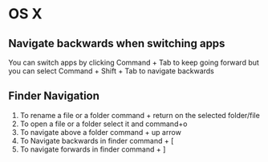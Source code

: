 # OS X

## Navigate backwards when switching apps
You can switch apps by clicking Command + Tab to keep going forward but you can select Command + Shift + Tab to navigate backwards

## Finder Navigation
1. To rename a file or a folder command + return on the selected folder/file
2. To open a file or a folder select it and command+o
3. To navigate above a folder command + up arrow
4. To Navigate backwards in finder command + [
5. To navigate forwards in finder command + ]
